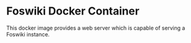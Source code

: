 # Foswiki Docker Container

This docker image provides a web server which is capable of serving a Foswiki instance.

